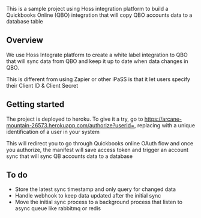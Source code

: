 This is a sample project using Hoss integration platform to build a Quickbooks Online (QBO) integration that will copy QBO accounts data to a database table

## Overview
We use Hoss Integrate platform to create a white label integration to QBO that will sync data from QBO and keep it up to date when data changes in QBO.

This is different from using Zapier or other iPaSS is that it let users specify their Client ID & Client Secret

## Getting started
The project is deployed to heroku. To give it a try, go to https://arcane-mountain-26573.herokuapp.com/authorize?userId=<User ID>, replacing <User ID> with a unique identification of a user in your system

This will redirect you to go through Quickbooks online OAuth flow and once you authorize, the manifest will save access token and trigger an account sync that will sync QB accounts data to a database
  
## To do
- Store the latest sync timestamp and only query for changed data
- Handle webhook to keep data updated after the initial sync
- Move the initial sync process to a background process that listen to async queue like rabbitmq or redis
